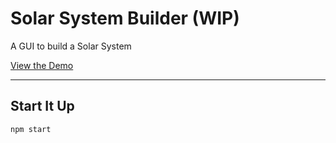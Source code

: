 # Solar System Builder (WIP)

A GUI to build a Solar System

[View the Demo](https://the0newhoknocks.github.io/solar-system-builder/)

---

## Start It Up

```sh
npm start
```
